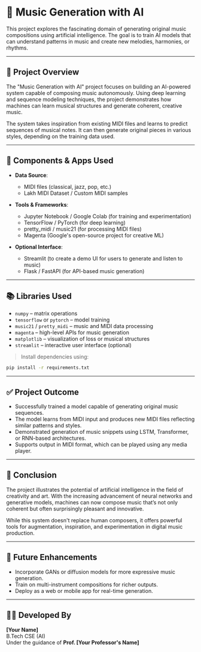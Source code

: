 # 🎵 Music Generation with AI

This project explores the fascinating domain of generating original music compositions using artificial intelligence. The goal is to train AI models that can understand patterns in music and create new melodies, harmonies, or rhythms.

---

## 📌 Project Overview

The "Music Generation with AI" project focuses on building an AI-powered system capable of composing music autonomously. Using deep learning and sequence modeling techniques, the project demonstrates how machines can learn musical structures and generate coherent, creative music.

The system takes inspiration from existing MIDI files and learns to predict sequences of musical notes. It can then generate original pieces in various styles, depending on the training data used.

---

## 🧩 Components & Apps Used

- **Data Source**:
  - MIDI files (classical, jazz, pop, etc.)
  - Lakh MIDI Dataset / Custom MIDI samples

- **Tools & Frameworks**:
  - Jupyter Notebook / Google Colab (for training and experimentation)
  - TensorFlow / PyTorch (for deep learning)
  - pretty_midi / music21 (for processing MIDI files)
  - Magenta (Google's open-source project for creative ML)

- **Optional Interface**:
  - Streamlit (to create a demo UI for users to generate and listen to music)
  - Flask / FastAPI (for API-based music generation)

---

## 📚 Libraries Used

- `numpy` – matrix operations
- `tensorflow` or `pytorch` – model training
- `music21` / `pretty_midi` – music and MIDI data processing
- `magenta` – high-level APIs for music generation
- `matplotlib` – visualization of loss or musical structures
- `streamlit` – interactive user interface (optional)

> Install dependencies using:
```bash
pip install -r requirements.txt
```

---

## ✅ Project Outcome

- Successfully trained a model capable of generating original music sequences.
- The model learns from MIDI input and produces new MIDI files reflecting similar patterns and styles.
- Demonstrated generation of music snippets using LSTM, Transformer, or RNN-based architectures.
- Supports output in MIDI format, which can be played using any media player.

---

## 🧾 Conclusion

The project illustrates the potential of artificial intelligence in the field of creativity and art. With the increasing advancement of neural networks and generative models, machines can now compose music that’s not only coherent but often surprisingly pleasant and innovative.

While this system doesn't replace human composers, it offers powerful tools for augmentation, inspiration, and experimentation in digital music production.

---

## 🚀 Future Enhancements

- Incorporate GANs or diffusion models for more expressive music generation.
- Train on multi-instrument compositions for richer outputs.
- Deploy as a web or mobile app for real-time generation.

---

## 🙋‍♂️ Developed By

**[Your Name]**  
B.Tech CSE (AI)  
Under the guidance of **Prof. [Your Professor's Name]**
